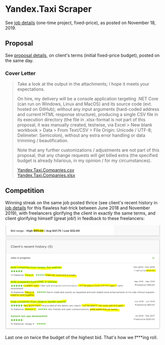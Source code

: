 # Yandex.Taxi Scraper

See [job details](JobDetails.pdf) (one-time project, fixed-price), as posted on November 18, 2019.

## Proposal

See [proposal details](ProposalDetails.pdf), on client's terms (initial fixed-price budget), posted on the same day.

### Cover Letter

> Take a look at the output in the attachments; I hope it meets your expectations.
>
> On hire, my delivery will be a console application targeting .NET Core (can run on Windows, Linux and MacOS) and its source code (evt. hosted on GitHub); without any input arguments (hard-coded address and current HTML response structure), producing a single CSV file in its execution directory (the file in .xlsx-format is not part of this proposal, it was manually created, testwise, via Excel > New blank workbook > Data > From Text/CSV > File Origin: Unicode / UTF-8; Delimeter: Semicolon), without any extra error handling or data trimming / beautification.
>
> Note that any further customizations / adjustments are not part of this proposal, that any change requests will get billed extra (the specified budget is already hilarious, in my opinion / for my circumstances).
>
> [Yandex.Taxi.Companies.csv](Yandex.Taxi.Companies.csv)  
> [Yandex.Taxi.Companies.xlsx](Yandex.Taxi.Companies.xlsx)

## Competition

Winning streak on the same job posted thrice (see client's recent history in [job details](JobDetails.pdf) for this flawless hat-trick between June 2018 and November 2019), with freelancers glorifying the client in exactly the same terms, and client glorifying himself (great job!) in feedback to these freelancers:

![Client's recent history](Competition.png)

Last one on twice the budget of the highest bid. That's how we f***ing roll.